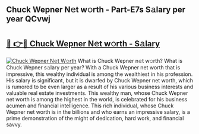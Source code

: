## Chuck Wepner N𝚎t w𝚘rth - Part-E7s S𝚊lary per year QCvwj

# <h2><a href="http://gc2hgvz.nevu.top/?p=Chuck+Wepner">🔗 👉🔴 Chuck Wepner N𝚎t w𝚘rth - S𝚊lary</a></h2>

[![Chuck Wepner N𝚎t W𝚘rth](https://i.imgur.com/Oavwk0R.jpeg)](http://gc2hgvz.nevu.top/?p=Chuck+Wepner)
What is Chuck Wepner n𝚎t w𝚘rth? What is Chuck Wepner s𝚊lary per year?
With a Chuck Wepner net worth that is impressive, this wealthy individual is among the wealthiest in his profession. His salary is significant, but it is dwarfed by Chuck Wepner net worth, which is rumored to be even larger as a result of his various business interests and valuable real estate investments. This wealthy man, whose Chuck Wepner net worth is among the highest in the world, is celebrated for his business acumen and financial intelligence. This rich individual, whose Chuck Wepner net worth is in the billions and who earns an impressive salary, is a prime demonstration of the might of dedication, hard work, and financial savvy.
